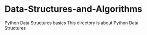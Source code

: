 # Data-Structures-and-Algorithms
Python Data Structures basics
This directory is about Python Data Structures 
